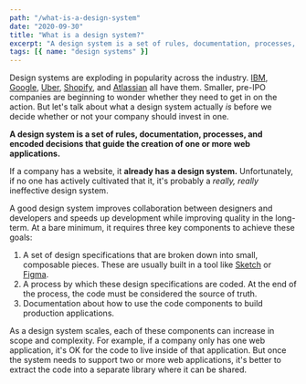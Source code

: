 ```yaml
---
path: "/what-is-a-design-system"
date: "2020-09-30"
title: "What is a design system?"
excerpt: "A design system is a set of rules, documentation, processes, and encoded decisions that guide the creation of one or more web applications."
tags: [{ name: "design systems" }]
---
```


Design systems are exploding in popularity across the industry. [IBM](https://www.carbondesignsystem.com/), [Google](https://material.io/design/), [Uber](https://baseweb.design/), [Shopify](https://polaris.shopify.com/), and [Atlassian](https://atlaskit.atlassian.com/) all have them. Smaller, pre-IPO companies are beginning to wonder whether they need to get in on the action. But let's talk about what a design system actually _is_ before we decide whether or not your company should invest in one.

**A design system is a set of rules, documentation, processes, and encoded decisions that guide the creation of one or more web applications.**

If a company has a website, it **already has a design system.** Unfortunately, if no one has actively cultivated that it, it's probably a _really, really_ ineffective design system.

A good design system improves collaboration between designers and developers and speeds up development while improving quality in the long-term. At a bare minimum, it requires three key components to achieve these goals:

1. A set of design specifications that are broken down into small, composable pieces. These are usually built in a tool like [Sketch](https://www.sketch.com/) or [Figma](https://www.figma.com/).
2. A process by which these design specifications are coded. At the end of the process, the code must be considered the source of truth.
3. Documentation about how to use the code components to build production applications.

As a design system scales, each of these components can increase in scope and complexity. For example, if a company only has one web application, it's OK for the code to live inside of that application. But once the system needs to support two or more web applications, it's better to extract the code into a separate library where it can be shared.
